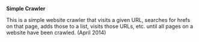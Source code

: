 **Simple Crawler**

This is a simple website crawler that visits a given URL, searches for hrefs on that page, adds those to a list, visits those URLs, etc. until all pages on a website have been crawled. (April 2014)
